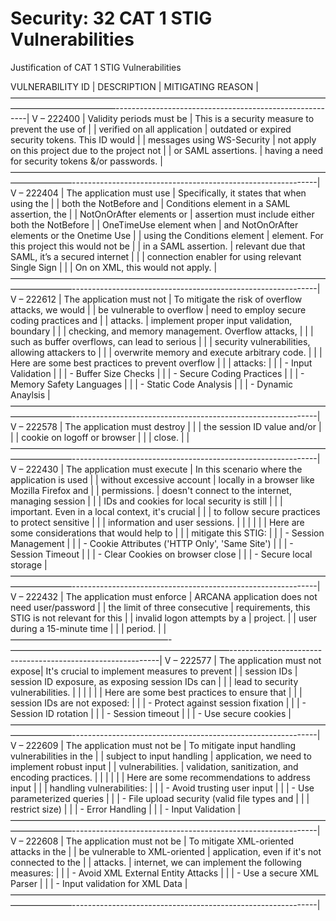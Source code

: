 # Security: 32 CAT 1 STIG Vulnerabilities

Justification of CAT 1 STIG Vulnerabilities

VULNERABILITY ID  |           DESCRIPTION          |         MITIGATING REASON                          |
————————————————————————————————————————————————--------------------------------------------------------|
V – 222400        | Validity periods must be       | This is a security measure to prevent the use of   |
                  | verified on all application    | outdated or expired security tokens. This ID would |
                  | messages using WS-Security     | not apply on this project due to the project not   |
                  | or SAML assertions.            | having a need for security tokens &/or passwords.  |
———————————————————————————————————————————-------------------------------------------------------------|
V – 222404        | The application must use       | Specifically, it states that when using the        |
                  | both the NotBefore and         | Conditions element in a SAML assertion, the        |
                  | NotOnOrAfter elements or       | assertion must include either both the NotBefore   |
                  | OneTimeUse element when        | and NotOnOrAfter elements or the Onetime Use       |
                  | using the Conditions element   | element. For this project this would not be        |
                  | in a SAML assertion.           | relevant due that SAML, it’s a secured internet    | 
                  |                                | connection enabler for using relevant Single Sign  |
                  |                                | On on XML, this would not apply.                   |
———————————————————————————————————————————-------------------------------------------------------------|
V – 222612        | The application must not       | To mitigate the risk of overflow attacks, we would |
                  | be vulnerable to overflow      | need to employ secure coding practices and         |
                  | attacks.                       | implement proper input validation, boundary        |
                  |                                | checking, and memory management. Overflow attacks, |
                  |                                | such as buffer overflows, can lead to serious      |
                  |                                | security vulnerabilities, allowing attackers to    | 
                  |                                | overwrite memory and execute arbitrary code.       |
                  |                                | Here are some best practices to prevent overflow   |
                  |                                | attacks:                                           |
                  |                                | -  Input Validation                                |
                  |                                | -  Buffer Size Checks                              |
                  |                                | -  Secure Coding Practices                         |
                  |                                | -  Memory Safety Languages                         |
                  |                                | -  Static Code Analysis                            |
                  |                                | -  Dynamic Anaylsis                                |
———————————————————————————————————————————-------------------------------------------------------------|
V – 222578        | The application must destroy   |                                                    |
                  | the session ID value and/or    |                                                    |
                  | cookie on logoff or browser    |                                                    |
                  | close.                         |                                                    |
———————————————————————————————————————————-------------------------------------------------------------|
V – 222430        | The application must execute   | In this scenario where the application is used     |
                  | without excessive account      | locally in a browser like Mozilla Firefox and      |
                  | permissions.                   | doesn't connect to the internet, managing session  |
                  |                                | IDs and cookies for local security is still        |
                  |                                | important. Even in a local context, it's crucial   |
                  |                                | to follow secure practices to protect sensitive    | 
                  |                                | information and user sessions.                     |
                  |                                |                                                    |
                  |                                | Here are some considerations that would help to    |
                  |                                | mitigate this STIG:                                |
                  |                                | - Session Management                               |
                  |                                | - Cookie Attributes ('HTTP Only', 'Same Site')     |
                  |                                | - Session Timeout                                  |
                  |                                | - Clear Cookies on browser close                   |
                  |                                | - Secure local storage                             |
———————————————————————————————————————————-------------------------------------------------------------|
V – 222432        | The application must enforce   | ARCANA application does not need user/password     |
                  | the limit of three consecutive | requirements, this STIG is not relevant for this   |
                  | invalid logon attempts by a    | project.                                           |
                  | user during a 15-minute time   |                                                    |
                  | period.                        |                                                    |
——————————————————-—————————————————————————------------------------------------------------------------|
V – 222577        | The application must not expose| It's crucial to implement measures to prevent      |
                  | session IDs                    | session ID exposure, as exposing session IDs can   | 
                  |                                | lead to security vulnerabilities.                  |
                  |                                |                                                    |
                  |                                | Here are some best practices to ensure that        |
                  |                                | session IDs are not exposed:                       |
                  |                                | -  Protect against session fixation                |
                  |                                | -  Session ID rotation                             |
                  |                                | -  Session timeout                                 |
                  |                                | -  Use secure cookies                              |
———————————————————————————————————————————-------------------------------------------------------------|
V – 222609        | The application must not be    | To mitigate input handling vulnerabilities in the  |
                  | subject to input handling      | application, we need to implement robust input     |
                  | vulnerabilities.               | validation, sanitization, and encoding practices.  |
                  |                                |                                                    |
                  |                                | Here are some recommendations to address input     |
                  |                                | handling vulnerabilities:                          |
                  |                                | -  Avoid trusting user input                       |
                  |                                | -  Use parameterized queries                       |
                  |                                | -  File upload security (valid file types and      |
                  |                                |    restrict size)                                  |
                  |                                | -  Error Handling                                  |
                  |                                | -  Input Validation                                |
———————————————————————————————————————————-------------------------------------------------------------|
V – 222608        | The application must not be    | To mitigate XML-oriented attacks in the            |
                  | be vulnerable to XML-oriented  | application, even if it's not connected to the     |
                  | attacks.                       | internet, we can implement the following measures: |
                  |                                | -  Avoid XML External Entity Attacks               |
                  |                                | -  Use a secure XML Parser                         |
                  |                                | -  Input validation for XML Data                   |
———————————————————————————————————————————-------------------------------------------------------------|
